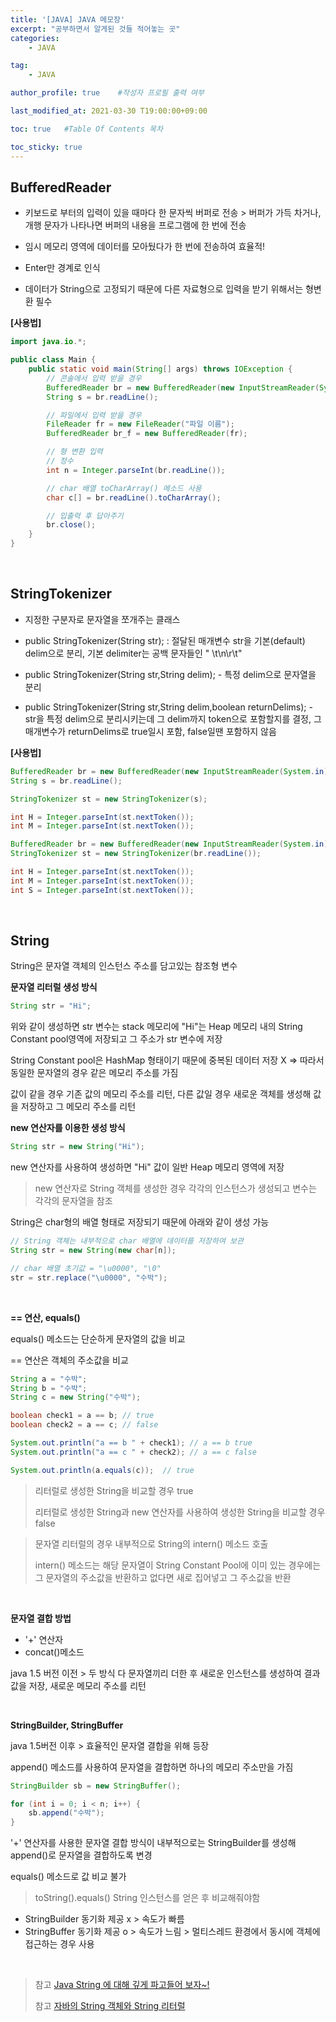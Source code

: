```yaml
---
title: '[JAVA] JAVA 메모장' 
excerpt: "공부하면서 알게된 것들 적어놓는 곳"
categories:
    - JAVA

tag:
    - JAVA

author_profile: true    #작성자 프로필 출력 여부

last_modified_at: 2021-03-30 T19:00:00+09:00

toc: true   #Table Of Contents 목차 

toc_sticky: true
---
```


## BufferedReader

- 키보드로 부터의 입력이 있을 때마다 한 문자씩 버퍼로 전송 > 버퍼가 가득 차거나, 개행 문자가 나타나면 버퍼의 내용을 프로그램에 한 번에 전송

- 임시 메모리 영역에 데이터를 모아뒀다가 한 번에 전송하여 효율적!

- Enter만 경계로 인식

- 데이터가 String으로 고정되기 때문에 다른 자료형으로 입력을 받기 위해서는 형변환 필수

**[사용법]**

```java
import java.io.*;

public class Main {
    public static void main(String[] args) throws IOException {
        // 콘솔에서 입력 받을 경우
        BufferedReader br = new BufferedReader(new InputStreamReader(System.in));
        String s = br.readLine();

        // 파일에서 입력 받을 경우 
        FileReader fr = new FileReader("파일 이름");
        BufferedReader br_f = new BufferedReader(fr);

        // 형 변환 입력 
        // 정수
        int n = Integer.parseInt(br.readLine());

        // char 배열 toCharArray() 메소드 사용
        char c[] = br.readLine().toCharArray();

        // 입출력 후 답아주기
        br.close();
    }
}
```

<br>

## StringTokenizer

- 지정한 구분자로 문자열을 쪼개주는 클래스

- public StringTokenizer(String str); : 절달된 매개변수 str을 기본(default) delim으로 분리, 
기본 delimiter는 공백 문자들인 " \t\n\r\t"


- public StringTokenizer(String str,String delim);	- 특정 delim으로 문자열을 분리


- public StringTokenizer(String str,String delim,boolean returnDelims); - str을 특정 delim으로 분리시키는데 그 delim까지 token으로 포함할지를 결정,
그 매개변수가 returnDelims로 true일시 포함, false일땐 포함하지 않음


**[사용법]**

```java
BufferedReader br = new BufferedReader(new InputStreamReader(System.in));
String s = br.readLine();

StringTokenizer st = new StringTokenizer(s);

int H = Integer.parseInt(st.nextToken());
int M = Integer.parseInt(st.nextToken());
```

```java
BufferedReader br = new BufferedReader(new InputStreamReader(System.in));
StringTokenizer st = new StringTokenizer(br.readLine());

int H = Integer.parseInt(st.nextToken());
int M = Integer.parseInt(st.nextToken());
int S = Integer.parseInt(st.nextToken());
```

<br>

## String

String은 문자열 객체의 인스턴스 주소를 담고있는 참조형 변수

__문자열 리터럴 생성 방식__

```java
String str = "Hi";
```
위와 같이 생성하면 
str 변수는 stack 메모리에 
"Hi"는 Heap 메모리 내의 String Constant pool영역에 저장되고 
그 주소가 str 변수에 저장

String Constant pool은 HashMap 형태이기 때문에 중복된 데이터 저장 X  => 따라서 동일한 문자열의 경우 같은 메모리 주소를 가짐 

값이 같을 경우 기존 값의 메모리 주소를 리턴, 다른 값일 경우 새로운 객체를 생성해 값을 저장하고 그 메모리 주소를 리턴

__new 연산자를 이용한 생성 방식__

```java
String str = new String("Hi");
```
new 연산자를 사용하여 생성하면 "Hi" 값이 일반 Heap 메모리 영역에 저장
> new 연산자로 String 객체를 생성한 경우 각각의 인스턴스가 생성되고 변수는 각각의 문자열을 참조

String은 char형의 배열 형태로 저장되기 때문에 아래와 같이 생성 가능

```java
// String 객체는 내부적으로 char 배열에 데이터를 저장하여 보관
String str = new String(new char[n]);

// char 배열 초기값 = "\u0000", "\0"
str = str.replace("\u0000", "수박");
```

<br>

__== 연산, equals()__

equals() 메소드는 단순하게 문자열의 값을 비교

== 연산은 객체의 주소값을 비교

```java
String a = "수박";
String b = "수박";
String c = new String("수박");

boolean check1 = a == b; // true
boolean check2 = a == c; // false

System.out.println("a == b " + check1); // a == b true
System.out.println("a == c " + check2); // a == c false

System.out.println(a.equals(c));  // true
```
> 리터럴로 생성한 String을 비교할 경우 true
>
> 리터럴로 생성한 String과 new 연산자를 사용하여 생성한 String을 비교할 경우 false

> 문자열 리터럴의 경우 내부적으로 String의 intern() 메소드 호출
>
> intern() 메소드는 해당 문자열이 String Constant Pool에 이미 있는 경우에는 그 문자열의 주소값을 반환하고 없다면 새로 집어넣고 그 주소값을 반환

<br>

__문자열 결합 방법__

- '+' 연산자 
- concat()메소드 

java 1.5 버전 이전 > 두 방식 다 문자열끼리 더한 후 새로운 인스턴스를 생성하여 결과 값을 저장, 새로운 메모리 주소를 리턴

<br>

__StringBuilder, StringBuffer__

java 1.5버전 이후 > 효율적인 문자열 결합을 위해 등장

append() 메소드를 사용하여 문자열을 결합하면 하나의 메모리 주소만을 가짐

```java
StringBuilder sb = new StringBuffer();

for (int i = 0; i < n; i++) {
    sb.append("수박");
}
```
'+' 연산자를 사용한 문자열 결합 방식이 내부적으로는 StringBuilder를 생성해 append()로 문자열을 결합하도록 변경

equals() 메소드로 값 비교 불가
> toString().equals() String 인스턴스를 얻은 후 비교해줘야함

- StringBuilder 동기화 제공 x > 속도가 빠름
- StringBuffer 동기화 제공 o > 속도가 느림 > 멀티스레드 환경에서 동시에 객체에 접근하는 경우 사용

<br>

> 참고 [Java String 에 대해 깊게 파고들어 보자~!](https://aljjabaegi.tistory.com/465)
>
> 참고 [자바의 String 객체와 String 리터럴](https://madplay.github.io/post/java-string-literal-vs-string-object)